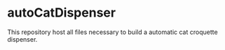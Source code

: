 # autoCatDispenser
This repository host all files necessary to build a automatic cat croquette dispenser.
